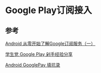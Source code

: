 # Google Play订阅接入

## 参考

[Android 从零开始了解Google订阅服务（一）](https://blog.csdn.net/baidu_38627723/article/details/120453855?spm=1001.2101.3001.6650.3&utm_medium=distribute.pc_relevant.none-task-blog-2%7Edefault%7ECTRLIST%7ERate-3-120453855-blog-104971815.235%5Ev35%5Epc_relevant_anti_vip&depth_1-utm_source=distribute.pc_relevant.none-task-blog-2%7Edefault%7ECTRLIST%7ERate-3-120453855-blog-104971815.235%5Ev35%5Epc_relevant_anti_vip&utm_relevant_index=6)

[学生党 Google Play 剁手经验分享](https://sspai.com/post/45933)

[Android GooglePay 填坑录](https://blog.51cto.com/zhaoyanjun/3815668?share_token=1afb739e-c30f-4fc9-a06a-aeae60b3d1cf&tt_from=copy_link&utm_source=copy_link&utm_medium=toutiao_android&utm_campaign=client_share)

